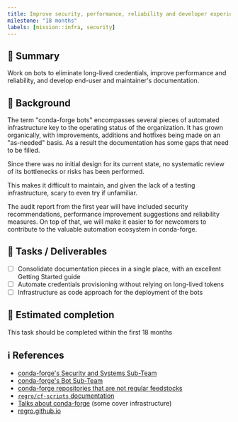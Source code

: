 ```yaml
---
title: Improve security, performance, reliability and developer experience on conda-forge bots
milestone: "18 months"
labels: [mission::infra, security]
---
```


## 📌 Summary

Work on bots to eliminate long-lived credentials, improve performance and
reliability, and develop end-user and maintainer's documentation.

## 📝 Background

The term "conda-forge bots" encompasses several pieces of automated infrastructure key to the operating status of the organization.
It has grown organically, with improvements, additions and hotfixes being made on an "as-needed" basis.
As a result the documentation has some gaps that need to be filled.

Since there was no initial design for its current state, no systematic review of its bottlenecks or risks has been performed.

This makes it difficult to maintain, and given the lack of a testing infrastructure, scary to even try if unfamiliar.

The audit report from the first year will have included security recommendations, performance improvement suggestions and reliability measures.
On top of that, we will make it easier to for newcomers to contribute to the valuable automation ecosystem in conda-forge.


## 🚀 Tasks / Deliverables

- [ ] Consolidate documentation pieces in a single place, with an excellent Getting Started guide
- [ ] Automate credentials provisioning without relying on long-lived tokens
- [ ] Infrastructure as code approach for the deployment of the bots

## 📅 Estimated completion

This task should be completed within the first 18 months

## ℹ️ References

- [conda-forge's Security and Systems Sub-Team](https://conda-forge.org/docs/orga/subteams.html#security-and-systems-sub-team)
- [conda-forge's Bot Sub-Team](https://conda-forge.org/docs/orga/subteams.html#bot-sub-team)
- [conda-forge repositories that are not regular feedstocks](https://hackmd.io/nlD1rNVzQ-iA2B6o2mLWRA)
- [`regro/cf-scripts` documentation](https://regro.github.io/cf-scripts/)
- [Talks about conda-forge](https://conda-forge.org/docs/user/talks.html) (some cover infrastructure)
- [regro.github.io](https://regro.github.io/)
